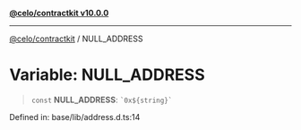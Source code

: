 [**@celo/contractkit v10.0.0**](../README.md)

***

[@celo/contractkit](../globals.md) / NULL\_ADDRESS

# Variable: NULL\_ADDRESS

> `const` **NULL\_ADDRESS**: `` `0x${string}` ``

Defined in: base/lib/address.d.ts:14
